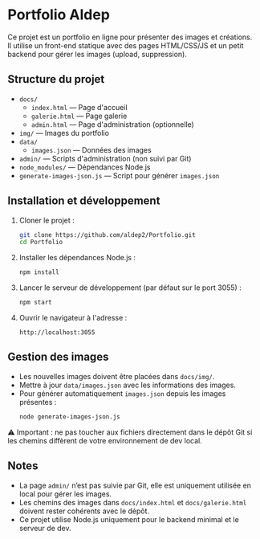 # Portfolio Aldep

Ce projet est un portfolio en ligne pour présenter des images et créations.  
Il utilise un front-end statique avec des pages HTML/CSS/JS et un petit backend pour gérer les images (upload, suppression).

## Structure du projet

- `docs/`
  - `index.html` — Page d'accueil
  - `galerie.html` — Page galerie
  - `admin.html` — Page d'administration (optionnelle)
- `img/` — Images du portfolio
- `data/`
  - `images.json` — Données des images
- `admin/` — Scripts d'administration (non suivi par Git)
- `node_modules/` — Dépendances Node.js
- `generate-images-json.js` — Script pour générer `images.json`

## Installation et développement

1. Cloner le projet :  
   ```bash
   git clone https://github.com/aldep2/Portfolio.git
   cd Portfolio
   ```
2. Installer les dépendances Node.js :  
   ```bash
   npm install
   ```
3. Lancer le serveur de développement (par défaut sur le port 3055) :  
   ```bash
   npm start
   ```
4. Ouvrir le navigateur à l'adresse :  
   ```
   http://localhost:3055
   ```

## Gestion des images

- Les nouvelles images doivent être placées dans `docs/img/`.  
- Mettre à jour `data/images.json` avec les informations des images.  
- Pour générer automatiquement `images.json` depuis les images présentes :  
  ```bash
  node generate-images-json.js
  ```

⚠️ Important : ne pas toucher aux fichiers directement dans le dépôt Git si les chemins diffèrent de votre environnement de dev local.

## Notes

- La page `admin/` n’est pas suivie par Git, elle est uniquement utilisée en local pour gérer les images.  
- Les chemins des images dans `docs/index.html` et `docs/galerie.html` doivent rester cohérents avec le dépôt.  
- Ce projet utilise Node.js uniquement pour le backend minimal et le serveur de dev.
